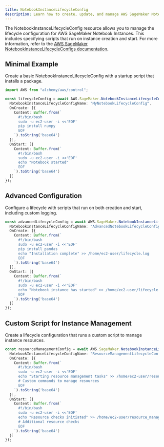 ```yaml
---
title: NotebookInstanceLifecycleConfig
description: Learn how to create, update, and manage AWS SageMaker NotebookInstanceLifecycleConfigs using Alchemy Cloud Control.
---
```



The NotebookInstanceLifecycleConfig resource allows you to manage the lifecycle configuration for AWS SageMaker Notebook Instances. This includes specifying scripts that run on instance creation and start. For more information, refer to the [AWS SageMaker NotebookInstanceLifecycleConfigs documentation](https://docs.aws.amazon.com/sagemaker/latest/userguide/).

## Minimal Example

Create a basic NotebookInstanceLifecycleConfig with a startup script that installs a package.

```ts
import AWS from "alchemy/aws/control";

const lifecycleConfig = await AWS.SageMaker.NotebookInstanceLifecycleConfig("MyLifecycleConfig", {
  NotebookInstanceLifecycleConfigName: "MyNotebookLifecycleConfig",
  OnCreate: [{
    Content: Buffer.from(`
      #!/bin/bash
      sudo -u ec2-user -i <<'EOF'
      pip install numpy
      EOF
    `).toString('base64')
  }],
  OnStart: [{
    Content: Buffer.from(`
      #!/bin/bash
      sudo -u ec2-user -i <<'EOF'
      echo "Notebook started"
      EOF
    `).toString('base64')
  }]
});
```

## Advanced Configuration

Configure a lifecycle with scripts that run on both creation and start, including custom logging.

```ts
const advancedLifecycleConfig = await AWS.SageMaker.NotebookInstanceLifecycleConfig("AdvancedLifecycleConfig", {
  NotebookInstanceLifecycleConfigName: "AdvancedNotebookLifecycleConfig",
  OnCreate: [{
    Content: Buffer.from(`
      #!/bin/bash
      sudo -u ec2-user -i <<'EOF'
      pip install pandas
      echo "Installation complete" >> /home/ec2-user/lifecycle.log
      EOF
    `).toString('base64')
  }],
  OnStart: [{
    Content: Buffer.from(`
      #!/bin/bash
      sudo -u ec2-user -i <<'EOF'
      echo "Notebook instance has started" >> /home/ec2-user/lifecycle.log
      EOF
    `).toString('base64')
  }]
});
```

## Custom Script for Instance Management

Create a lifecycle configuration that runs a custom script to manage instance resources.

```ts
const resourceManagementConfig = await AWS.SageMaker.NotebookInstanceLifecycleConfig("ResourceManagementConfig", {
  NotebookInstanceLifecycleConfigName: "ResourceManagementLifecycleConfig",
  OnCreate: [{
    Content: Buffer.from(`
      #!/bin/bash
      sudo -u ec2-user -i <<'EOF'
      echo "Starting resource management tasks" >> /home/ec2-user/resource_management.log
      # Custom commands to manage resources
      EOF
    `).toString('base64')
  }],
  OnStart: [{
    Content: Buffer.from(`
      #!/bin/bash
      sudo -u ec2-user -i <<'EOF'
      echo "Resource checks initiated" >> /home/ec2-user/resource_management.log
      # Additional resource checks
      EOF
    `).toString('base64')
  }]
});
```

